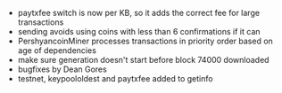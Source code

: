 * paytxfee switch is now per KB, so it adds the correct fee for large transactions
* sending avoids using coins with less than 6 confirmations if it can
* PershyancoinMiner processes transactions in priority order based on age of dependencies
* make sure generation doesn't start before block 74000 downloaded
* bugfixes by Dean Gores
* testnet, keypoololdest and paytxfee added to getinfo
